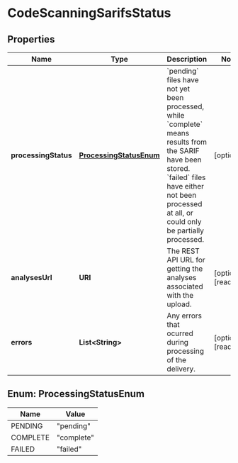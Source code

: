 

# CodeScanningSarifsStatus


## Properties

| Name | Type | Description | Notes |
|------------ | ------------- | ------------- | -------------|
|**processingStatus** | [**ProcessingStatusEnum**](#ProcessingStatusEnum) | &#x60;pending&#x60; files have not yet been processed, while &#x60;complete&#x60; means results from the SARIF have been stored. &#x60;failed&#x60; files have either not been processed at all, or could only be partially processed. |  [optional] |
|**analysesUrl** | **URI** | The REST API URL for getting the analyses associated with the upload. |  [optional] [readonly] |
|**errors** | **List&lt;String&gt;** | Any errors that ocurred during processing of the delivery. |  [optional] [readonly] |



## Enum: ProcessingStatusEnum

| Name | Value |
|---- | -----|
| PENDING | &quot;pending&quot; |
| COMPLETE | &quot;complete&quot; |
| FAILED | &quot;failed&quot; |



